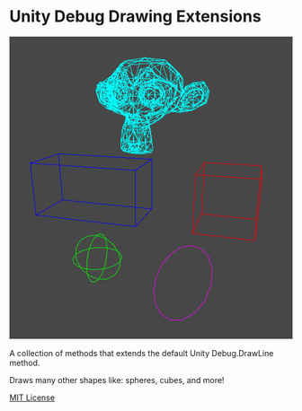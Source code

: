 # Unity Debug Drawing Extensions
![shapes](snapshot.png)

A collection of methods that extends the default Unity Debug.DrawLine method.

Draws many other shapes like: spheres, cubes, and more!

[MIT License](LICENSE)